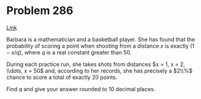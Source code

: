 # Problem 286

[Link](https://projecteuler.net/problem=286)

Barbara is a mathematician and a basketball player. She has found that the probability of scoring a point when shooting from a distance $x$ is exactly $(1 - x / q)$, where $q$ is a real constant greater than $50$.

During each practice run, she takes shots from distances $x = 1, x = 2, \\dots, x = 50$ and, according to her records, she has precisely a $2\\%$ chance to score a total of exactly $20$ points.

Find $q$ and give your answer rounded to $10$ decimal places.